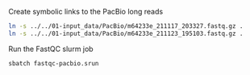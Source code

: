 Create symbolic links to the PacBio long reads

```bash
ln -s ../../01-input_data/PacBio/m64233e_211117_203327.fastq.gz .
ln -s ../../01-input_data/PacBio/m64233e_211123_195103.fastq.gz .
```

Run the FastQC slurm job
```bash
sbatch fastqc-pacbio.srun
```

